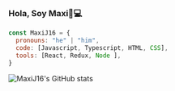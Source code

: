 ### Hola, Soy Maxi👋💻

```js
const MaxiJ16 = {
  pronouns: "he" | "him",
  code: [Javascript, Typescript, HTML, CSS],
  tools: [React, Redux, Node ],
}
```

![MaxiJ16's GitHub stats](https://github-readme-stats.vercel.app/api?username=MaxiJ16&show_icons=true&theme=dark)

